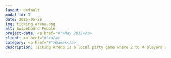 ```yaml
---
layout: default
modal-id: 7
date: 2015-05-28
img: ticking_arena.png
alt: Swipeboard Pebble
project-date: <a href="#">May 2015</a>
client: <a href="#"></a>
category: <a href="#">Games</a>
description: Ticking Arena is a local party game where 2 to 4 players will be part of intense but yet simple battles where time is of the essence. The players will have different arenas to choose and every arena will have its own secrets and hidden traps to be explored and used against the other players.<br /><br /><iframe width="560" height="315" src="https://www.youtube.com/embed/fTmYdQFSmYE" frameborder="0" allowfullscreen></iframe><br /><br /><a href="http://yagocarballo.me/TickingArena">Play Now!!</a><br /><br />
---
```


